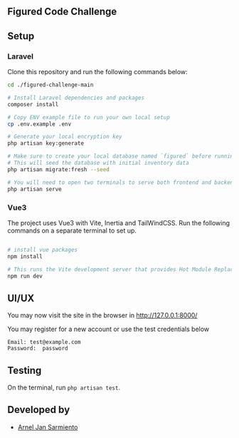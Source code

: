 ## Figured Code Challenge

## Setup

### Laravel
Clone this repository and run the following commands below:
```bash
cd ./figured-challenge-main

# Install Laravel dependencies and packages
composer install

# Copy ENV example file to run your own local setup
cp .env.example .env

# Generate your local encryption key
php artisan key:generate

# Make sure to create your local database named `figured` before running the migration command.
# This will seed the database with initial inventory data
php artisan migrate:fresh --seed

# You will need to open two terminals to serve both frontend and backend
php artisan serve

```

### Vue3
The project uses Vue3 with Vite, Inertia and TailWindCSS. Run the following commands on a separate terminal to set up.
```bash

# install vue packages
npm install

# This runs the Vite development server that provides Hot Module Replacement is located at localhost:3000.
npm run dev
```

## UI/UX
You may now visit the site in the browser in http://127.0.0.1:8000/

You may register for a new account or use the test credentials below
```
Email: test@example.com
Password:  password
```

## Testing
On the terminal, run `php artisan test`.

## Developed by
- [Arnel Jan Sarmiento](https://github.com/ArJSarmiento)
